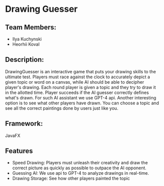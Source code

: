 # Drawing Guesser

## Team Members:
- Ilya Kuchynski
- Heorhii Koval

## Description:
DrawingGuesser is an interactive game that puts your drawing skills to the ultimate test. Players must race against the clock to accurately depict a given topic or word on a canvas, while AI should be able to decipher player's drawing.
Each round player is given a topic and they try to draw it in the allotted time. Player succeeds if the AI guesser correctly defines what's drawn. For such AI assistant we use GPT-4 api. 
Another interesting option is to see what other players have drawn. You can choose a topic and see all the correct paintings done by users just like you.
## Framework:
JavaFX

## Features
- Speed Drawing: Players must unleash their creativity and draw the correct picture as quickly as possible to outpace the AI opponent.
- Guessing AI: We use api to GPT-4 to analyze drawings in real-time.
- Drawing Storage: See how other players painted the topic

  
